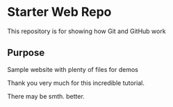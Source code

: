 # Starter Web Repo

This repository is for showing how Git and GitHub work

## Purpose

Sample website with plenty of files for demos


Thank you very much for this incredible tutorial.

There may be smth. better.

